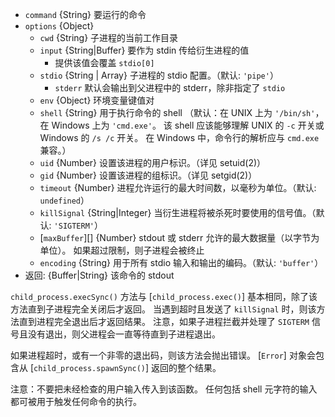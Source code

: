 <!-- YAML
added: v0.11.12
-->

* `command` {String} 要运行的命令
* `options` {Object}
  * `cwd` {String} 子进程的当前工作目录
  * `input` {String|Buffer} 要作为 stdin 传给衍生进程的值
    - 提供该值会覆盖 `stdio[0]`
  * `stdio` {String | Array} 子进程的 stdio 配置。（默认: `'pipe'`）
    - `stderr` 默认会输出到父进程中的 stderr，除非指定了 `stdio`
  * `env` {Object} 环境变量键值对
  * `shell` {String} 用于执行命令的 shell
    （默认：在 UNIX 上为 `'/bin/sh'`，在 Windows 上为 `'cmd.exe'`。
    该 shell 应该能够理解 UNIX 的 `-c` 开关或 Windows 的 `/s /c` 开关。
    在 Windows 中，命令行的解析应与 `cmd.exe` 兼容。）
  * `uid` {Number} 设置该进程的用户标识。（详见 setuid(2)）
  * `gid` {Number} 设置该进程的组标识。（详见 setgid(2)）
  * `timeout` {Number} 进程允许运行的最大时间数，以毫秒为单位。（默认: `undefined`）
  * `killSignal` {String|Integer} 当衍生进程将被杀死时要使用的信号值。（默认: `'SIGTERM'`）
  * [`maxBuffer`][] {Number} stdout 或 stderr 允许的最大数据量（以字节为单位）。
    如果超过限制，则子进程会被终止
  * `encoding` {String} 用于所有 stdio 输入和输出的编码。（默认: `'buffer'`）
* 返回: {Buffer|String} 该命令的 stdout

`child_process.execSync()` 方法与 [`child_process.exec()`] 基本相同，除了该方法直到子进程完全关闭后才返回。
当遇到超时且发送了 `killSignal` 时，则该方法直到进程完全退出后才返回结果。
注意，如果子进程拦截并处理了 `SIGTERM` 信号且没有退出，则父进程会一直等待直到子进程退出。

如果进程超时，或有一个非零的退出码，则该方法会抛出错误。
[`Error`] 对象会包含从 [`child_process.spawnSync()`] 返回的整个结果。

注意：不要把未经检查的用户输入传入到该函数。
任何包括 shell 元字符的输入都可被用于触发任何命令的执行。

